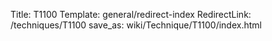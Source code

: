 Title: T1100
Template: general/redirect-index
RedirectLink: /techniques/T1100
save_as: wiki/Technique/T1100/index.html